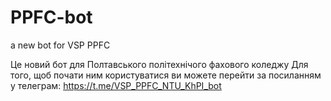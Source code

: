 # PPFC-bot
a new bot for VSP PPFC 

Це новий бот для Полтавського політехнічого фахового коледжу
Для того, щоб почати ним користуватися ви можете перейти за посиланням у телеграм: https://t.me/VSP_PPFC_NTU_KhPI_bot

